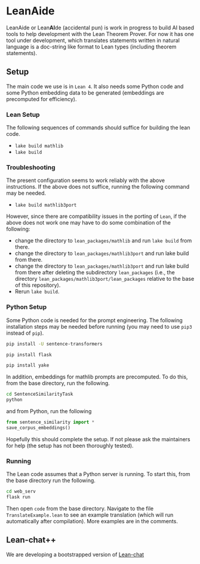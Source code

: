 # LeanAide 

LeanAide or Lean**AI**de (accidental pun) is work in progress to build AI based tools to help development with the Lean Theorem Prover. For now it has one tool under development, which translates statements written in natural language is a doc-string like format to Lean types (including theorem statements).

## Setup

The main code we use is in `Lean 4`. It also needs some Python code and some Python embedding data to be generated (embeddings are precomputed for efficiency).

### Lean Setup

The following sequences of commands should suffice for building the lean code.

* `lake build mathlib`
* `lake build`

### Troubleshooting

The present configuration seems to work reliably with the above instructions. If the above does not suffice, running the following command may be needed.

* `lake build mathlib3port`

However, since there are compatibility issues in the porting of `Lean`, if the above does not work one may have to do some combination of the following:

* change the directory to `lean_packages/mathlib` and run `lake build` from there.
* change the directory to `lean_packages/mathlib3port` and run lake build from there.
* change the directory to `lean_packages/mathlib3port` and run lake build from there after deleting the subdirectory `lean_packages` (i.e., the directory `lean_packages/mathlib3port/lean_packages` relative to the base of this repository).
* Rerun `lake build`.

### Python Setup

Some Python code is needed for the prompt engineering. The following installation steps may be needed before running (you may need to use `pip3` instead of `pip`).

```bash
pip install -U sentence-transformers

pip install flask

pip install yake
```

In addition, embeddings for mathlib prompts are precomputed. To do this, from the base directory, run the following.

```bash
cd SentenceSimilarityTask
python
```

and from Python, run the following

```python
from sentence_similarity import *
save_corpus_embeddings()
```

Hopefully this should complete the setup. If not please ask the maintainers for help (the setup has not been thoroughly tested).

### Running

The Lean code assumes that a Python server is running. To start this, from the base directory run the following.

```bash
cd web_serv
flask run
```

Then open `code` from the base directory. Navigate to the file `TranslateExample.lean` to see an example translation (which will run automatically after compilation). More examples are in the comments.

## Lean-chat++
We are developing a bootstrapped version of [Lean-chat](https://github.com/zhangir-azerbayev/lean-chat)
